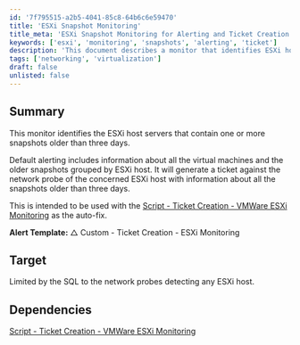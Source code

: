 ```yaml
---
id: '7f795515-a2b5-4041-85c8-64b6c6e59470'
title: 'ESXi Snapshot Monitoring'
title_meta: 'ESXi Snapshot Monitoring for Alerting and Ticket Creation'
keywords: ['esxi', 'monitoring', 'snapshots', 'alerting', 'ticket']
description: 'This document describes a monitor that identifies ESXi host servers with snapshots older than three days, generating alerts and tickets for proactive management. It is intended to be used alongside a script for automatic ticket creation, ensuring timely resolution of issues related to virtual machine snapshots.'
tags: ['networking', 'virtualization']
draft: false
unlisted: false
---
```


## Summary

This monitor identifies the ESXi host servers that contain one or more snapshots older than three days.

Default alerting includes information about all the virtual machines and the older snapshots grouped by ESXi host. It will generate a ticket against the network probe of the concerned ESXi host with information about all the snapshots older than three days.

This is intended to be used with the [Script - Ticket Creation - VMWare ESXi Monitoring](<../scripts/Ticket Creation - VMWare ESXi Monitoring.md>) as the auto-fix.

**Alert Template:** △ Custom - Ticket Creation - ESXi Monitoring

## Target

Limited by the SQL to the network probes detecting any ESXi host.

## Dependencies

[Script - Ticket Creation - VMWare ESXi Monitoring](<../scripts/Ticket Creation - VMWare ESXi Monitoring.md>)
